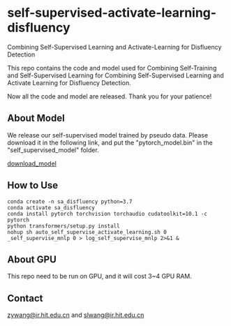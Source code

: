 # self-supervised-activate-learning-disfluency

Combining Self-Supervised Learning and Activate-Learning for Disfluency Detection

This repo contains the code and model used for Combining Self-Training and Self-Supervised Learning for Combining Self-Supervised Learning and Activate Learning for Disfluency Detection.

Now all the code and model are released. Thank you for your patience!


## About Model
We release our self-supervised model trained by pseudo data. Please download it in the following link, and put the "pytorch_model.bin" in the "self_supervised_model" folder.

[download_model][model_link]

[model_link]: https://drive.google.com/file/d/1WXuTC5ygmiilfVOoW9Iwi94bbvk6dS3t/view?usp=sharing

## How to Use

```
conda create -n sa_disfluency python=3.7
conda activate sa_disfluency
conda install pytorch torchvision torchaudio cudatoolkit=10.1 -c pytorch
python transformers/setup.py install
nohup sh auto_self_supervise_activate_learning.sh 0 _self_supervise_mnlp 0 > log_self_supervise_mnlp 2>&1 &
```

## About GPU

This repo need to be run on GPU, and it will cost 3~4 GPU RAM.


## Contact

zywang@ir.hit.edu.cn and slwang@ir.hit.edu.cn

